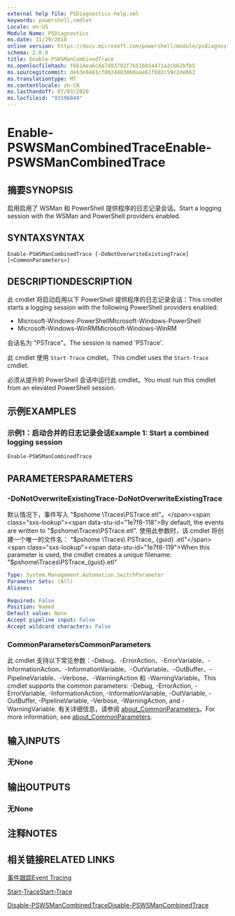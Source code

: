 ```yaml
---
external help file: PSDiagnostics-help.xml
keywords: powershell,cmdlet
Locale: en-US
Module Name: PSDiagnostics
ms.date: 11/29/2018
online version: https://docs.microsoft.com/powershell/module/psdiagnostics/enable-pswsmancombinedtrace?view=powershell-7&WT.mc_id=ps-gethelp
schema: 2.0.0
title: Enable-PSWSManCombinedTrace
ms.openlocfilehash: f6b14ea6cda7d83792f7b51b854471a2cb62bfb5
ms.sourcegitcommit: de63e9481cf8024883060aae61fb02c59c2de662
ms.translationtype: MT
ms.contentlocale: zh-CN
ms.lasthandoff: 07/03/2020
ms.locfileid: "93196849"
---
```

# <span data-ttu-id="1e7f8-103">Enable-PSWSManCombinedTrace</span><span class="sxs-lookup"><span data-stu-id="1e7f8-103">Enable-PSWSManCombinedTrace</span></span>

## <span data-ttu-id="1e7f8-104">摘要</span><span class="sxs-lookup"><span data-stu-id="1e7f8-104">SYNOPSIS</span></span>
<span data-ttu-id="1e7f8-105">启用启用了 WSMan 和 PowerShell 提供程序的日志记录会话。</span><span class="sxs-lookup"><span data-stu-id="1e7f8-105">Start a logging session with the WSMan and PowerShell providers enabled.</span></span>

## <span data-ttu-id="1e7f8-106">SYNTAX</span><span class="sxs-lookup"><span data-stu-id="1e7f8-106">SYNTAX</span></span>

```
Enable-PSWSManCombinedTrace [-DoNotOverwriteExistingTrace] [<CommonParameters>]
```

## <span data-ttu-id="1e7f8-107">DESCRIPTION</span><span class="sxs-lookup"><span data-stu-id="1e7f8-107">DESCRIPTION</span></span>

<span data-ttu-id="1e7f8-108">此 cmdlet 将启动启用以下 PowerShell 提供程序的日志记录会话：</span><span class="sxs-lookup"><span data-stu-id="1e7f8-108">This cmdlet starts a logging session with the following PowerShell providers enabled:</span></span>

- <span data-ttu-id="1e7f8-109">Microsoft-Windows-PowerShell</span><span class="sxs-lookup"><span data-stu-id="1e7f8-109">Microsoft-Windows-PowerShell</span></span>
- <span data-ttu-id="1e7f8-110">Microsoft-Windows-WinRM</span><span class="sxs-lookup"><span data-stu-id="1e7f8-110">Microsoft-Windows-WinRM</span></span>

<span data-ttu-id="1e7f8-111">会话名为 "PSTrace"。</span><span class="sxs-lookup"><span data-stu-id="1e7f8-111">The session is named 'PSTrace'.</span></span>

<span data-ttu-id="1e7f8-112">此 cmdlet 使用 `Start-Trace` cmdlet。</span><span class="sxs-lookup"><span data-stu-id="1e7f8-112">This cmdlet uses the `Start-Trace` cmdlet.</span></span>

<span data-ttu-id="1e7f8-113">必须从提升的 PowerShell 会话中运行此 cmdlet。</span><span class="sxs-lookup"><span data-stu-id="1e7f8-113">You must run this cmdlet from an elevated PowerShell session.</span></span>

## <span data-ttu-id="1e7f8-114">示例</span><span class="sxs-lookup"><span data-stu-id="1e7f8-114">EXAMPLES</span></span>

### <span data-ttu-id="1e7f8-115">示例1：启动合并的日志记录会话</span><span class="sxs-lookup"><span data-stu-id="1e7f8-115">Example 1: Start a combined logging session</span></span>

```powershell
Enable-PSWSManCombinedTrace
```

## <span data-ttu-id="1e7f8-116">PARAMETERS</span><span class="sxs-lookup"><span data-stu-id="1e7f8-116">PARAMETERS</span></span>

### <span data-ttu-id="1e7f8-117">-DoNotOverwriteExistingTrace</span><span class="sxs-lookup"><span data-stu-id="1e7f8-117">-DoNotOverwriteExistingTrace</span></span>

<span data-ttu-id="1e7f8-118">默认情况下，事件写入 "$pshome \Traces\PSTrace.etl"。</span><span class="sxs-lookup"><span data-stu-id="1e7f8-118">By default, the events are written to "$pshome\Traces\PSTrace.etl".</span></span> <span data-ttu-id="1e7f8-119">使用此参数时，该 cmdlet 将创建一个唯一的文件名： "$pshome \Traces\ PSTrace_ {guid} .etl"</span><span class="sxs-lookup"><span data-stu-id="1e7f8-119">When this parameter is used, the cmdlet creates a unique filename: "$pshome\Traces\PSTrace_{guid}.etl"</span></span>

```yaml
Type: System.Management.Automation.SwitchParameter
Parameter Sets: (All)
Aliases:

Required: False
Position: Named
Default value: None
Accept pipeline input: False
Accept wildcard characters: False
```

### <span data-ttu-id="1e7f8-120">CommonParameters</span><span class="sxs-lookup"><span data-stu-id="1e7f8-120">CommonParameters</span></span>

<span data-ttu-id="1e7f8-121">此 cmdlet 支持以下常见参数：-Debug、-ErrorAction、-ErrorVariable、-InformationAction、-InformationVariable、-OutVariable、-OutBuffer、-PipelineVariable、-Verbose、-WarningAction 和 -WarningVariable。</span><span class="sxs-lookup"><span data-stu-id="1e7f8-121">This cmdlet supports the common parameters: -Debug, -ErrorAction, -ErrorVariable, -InformationAction, -InformationVariable, -OutVariable, -OutBuffer, -PipelineVariable, -Verbose, -WarningAction, and -WarningVariable.</span></span> <span data-ttu-id="1e7f8-122">有关详细信息，请参阅 [about_CommonParameters](https://go.microsoft.com/fwlink/?LinkID=113216)。</span><span class="sxs-lookup"><span data-stu-id="1e7f8-122">For more information, see [about_CommonParameters](https://go.microsoft.com/fwlink/?LinkID=113216).</span></span>

## <span data-ttu-id="1e7f8-123">输入</span><span class="sxs-lookup"><span data-stu-id="1e7f8-123">INPUTS</span></span>

### <span data-ttu-id="1e7f8-124">无</span><span class="sxs-lookup"><span data-stu-id="1e7f8-124">None</span></span>

## <span data-ttu-id="1e7f8-125">输出</span><span class="sxs-lookup"><span data-stu-id="1e7f8-125">OUTPUTS</span></span>

### <span data-ttu-id="1e7f8-126">无</span><span class="sxs-lookup"><span data-stu-id="1e7f8-126">None</span></span>

## <span data-ttu-id="1e7f8-127">注释</span><span class="sxs-lookup"><span data-stu-id="1e7f8-127">NOTES</span></span>

## <span data-ttu-id="1e7f8-128">相关链接</span><span class="sxs-lookup"><span data-stu-id="1e7f8-128">RELATED LINKS</span></span>

[<span data-ttu-id="1e7f8-129">事件跟踪</span><span class="sxs-lookup"><span data-stu-id="1e7f8-129">Event Tracing</span></span>](/windows/desktop/ETW/event-tracing-portal)

[<span data-ttu-id="1e7f8-130">Start-Trace</span><span class="sxs-lookup"><span data-stu-id="1e7f8-130">Start-Trace</span></span>](start-trace.md)

[<span data-ttu-id="1e7f8-131">Disable-PSWSManCombinedTrace</span><span class="sxs-lookup"><span data-stu-id="1e7f8-131">Disable-PSWSManCombinedTrace</span></span>](Disable-PSWSManCombinedTrace.md)
